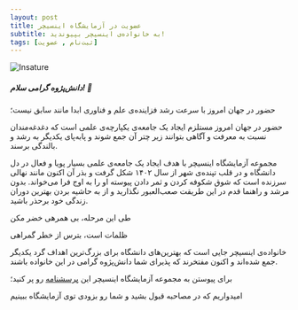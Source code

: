 ```yaml
---
layout: post
title: عضویت در آزمایشگاه اینسیچر
subtitle: به خانواده‌ی اینسیچر بپیوندید! 
tags: [ثبت‌نام , عضویت]
---
```


![Insature](https://iili.io/dZp80KJ.jpg)

##### دانش‌‌پژوه گرامی سلام! 👋


حضور در جهان امروز با سرعت رشد فزاینده‌ی علم و فناوری ابدا مانند سابق نیست؛

 حضور در جهان امروز مستلزم ایجاد یک جامعه‌ی یکپارچه‌ی علمی است که دغدغه‌مندان نسبت به معرفت و آگاهی بتوانند زیر چتر آن جمع شوند و پابه‌پای یکدیگر به رشد و بالندگی برسند.

مجموعه آزمایشگاه اینسیچر با هدف ایجاد یک جامعه‌ی علمی بسیار پویا و فعال در دل دانشگاه و در قلب تپنده‌ی شهر از سال ۱۴۰۲ شکل گرفت و بذر آن اکنون مانند نهالی سرزنده است که شوق شکوفه کردن و ثمر دادن پیوسته او را به اوج فرا می‌خواند.
بدون مرشد و راهنما قدم در این طریقت صعب‌العبور نگذارید و از به حاشیه بردن بهترین دوران زندگی خود برحذر باشید.

طی این مرحله، بی همرهی خضر مکن

ظلمات است، بترس از خطر گمراهی 

خانواده‌ی اینسیچر جایی است که بهترین‌های دانشگاه برای بزرگ‌ترین اهداف گرد یکدیگر جمع شده‌اند و اکنون مفتخرند که پذیرای شما دانش‌پژوه گرامی در این خانواده باشند.


برای پیوستن به مجموعه آزمایشگاه اینسیچر این [پرسشنامه](https://forms.gle/7BoMJand4huNZNJT7) رو پر کنید؛

امیدواریم که در مصاحبه قبول بشید و شما رو بزودی توی آزمایشگاه ببینیم

